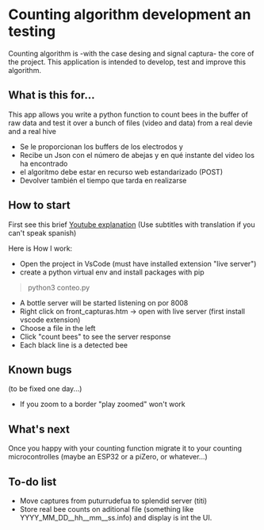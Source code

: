 # Counting algorithm development an testing

Counting algorithm is -with the case desing and signal captura- the core of the project. This application is intended to develop,
test and improve this algorithm.



## What is this for...

This app allows you write a python function to  count bees in the buffer of raw data and test it over a bunch of files (video and data) from a real devie and a real hive

  * Se le proporcionan los buffers de los electrodos y
  * Recibe un Json con el número de abejas y en qué instante del video los ha encontrado
  * el algoritmo debe estar en recurso web estandarizado (POST)
  * Devolver también el tiempo que tarda en realizarse
  
## How to start

First see this brief [Youtube explanation](https://www.youtube.com/watch?v=Pkqkp8idgXs) (Use subtitles with translation if you can't speak spanish)

Here is How I work:

* Open the project in VsCode (must have installed extension "live server")
* create a python virtual env and install packages with pip

> python3 conteo.py 

* A bottle server will be started listening on por 8008
* Right click on front_capturas.htm -> open with live server (first install vscode extension)
* Choose a file in the left
* Click "count bees" to see the server response
* Each black line is a detected bee

## Known bugs

(to be fixed one day...)

* If you zoom to a border "play zoomed" won't work
  
## What's next

Once you happy with your counting function migrate it to your counting microcontrolles (maybe an ESP32 or a piZero, or whatever...)

## To-do list

* Move captures from puturrudefua to splendid server (titi)
* Store real bee counts on aditional file (something like YYYY_MM_DD__hh__mm__ss.info) and display is int the UI.